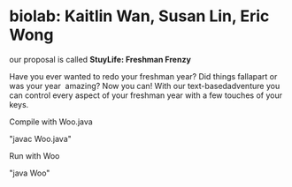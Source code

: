 # biolab: Kaitlin Wan, Susan Lin, Eric Wong

our proposal is called **StuyLife: Freshman Frenzy**

Have​ you​ ​ever​ wanted​ to​ ​redo​ ​your​ ​freshman​ ​year?​ ​Did​ ​things​ ​fall​ ​apart​ or​ ​was​ ​your​ ​year​ ​ amazing?​ ​Now you​ ​can!​ ​With​ ​our​ ​text-based​ adventure​ ​you​ ​can​ ​control​ ​every​ ​aspect​ ​of​ ​your​ freshman​ ​year with​ ​a ​few touches​ ​of​ ​your​ ​keys.

Compile with Woo.java

"javac Woo.java"

Run with Woo

"java Woo"
